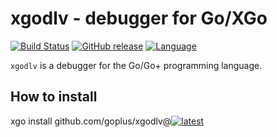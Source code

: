 xgodlv - debugger for Go/XGo
======
[![Build Status](https://github.com/goplus/xgodlv/actions/workflows/go.yml/badge.svg)](https://github.com/goplus/xgodlv/actions/workflows/go.yml)
[![GitHub release](https://img.shields.io/github/v/tag/goplus/xgodlv.svg?label=release)](https://github.com/goplus/xgodlv/releases)
[![Language](https://img.shields.io/badge/language-XGo-blue.svg)](https://github.com/goplus/xgo)

`xgodlv` is a debugger for the Go/Go+ programming language.

## How to install

xgo install github.com/goplus/xgodlv@[![latest](https://img.shields.io/github/v/tag/goplus/xgodlv.svg?label=)](https://github.com/goplus/xgodlv/releases)
